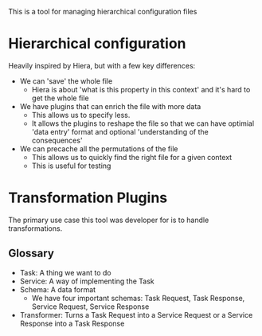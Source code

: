 This is a tool for managing hierarchical configuration files

# Hierarchical configuration
Heavily inspired by Hiera, but with a few key differences:

* We can 'save' the whole file
  * Hiera is about 'what is this property in this context' and it's hard to get the whole file
* We have plugins that can enrich the file with more data
  * This allows us to specify less.
  * It allows the plugins to reshape the file so that we can have optimial 'data entry' format and optional 'understanding of the consequences'
* We can precache all the permutations of the file
  * This allows us to quickly find the right file for a given context
  * This is useful for testing

# Transformation Plugins

The primary use case this tool was developer for is to handle transformations.

## Glossary

* Task: A thing we want to do
* Service: A way of implementing the Task
* Schema: A data format
  * We have four important schemas: Task Request, Task Response, Service Request, Service Response
* Transformer: Turns a Task Request into a Service Request or a Service Response into a Task Response

